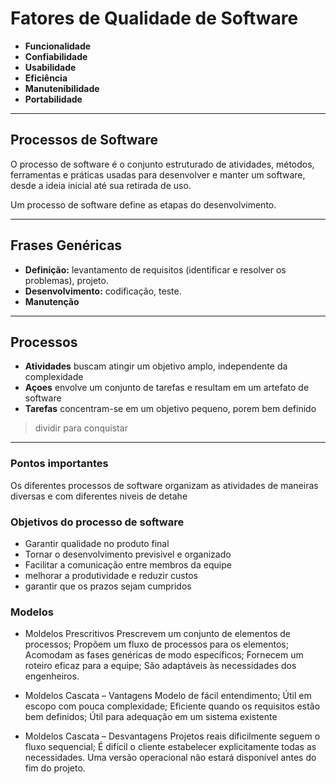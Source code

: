 # Fatores de Qualidade de Software

- **Funcionalidade**
- **Confiabilidade**
- **Usabilidade**
- **Eficiência**
- **Manutenibilidade**
- **Portabilidade**

---

## Processos de Software

O processo de software é o conjunto estruturado de atividades, métodos, ferramentas e práticas usadas para desenvolver e manter um software, desde a ideia inicial até sua retirada de uso.

Um processo de software define as etapas do desenvolvimento.

---

## Frases Genéricas

- **Definição:** levantamento de requisitos (identificar e resolver os problemas), projeto.
- **Desenvolvimento:** codificação, teste.
- **Manutenção**

---

## Processos

- **Atividades** 
buscam atingir um objetivo amplo, independente da complexidade
- **Açoes**
envolve um conjunto de tarefas e resultam em um artefato de software
- **Tarefas** 
concentram-se em um objetivo pequeno, porem bem definido

>dividir para conquistar 

---

### Pontos importantes

Os diferentes processos de software organizam as atividades de maneiras diversas e com diferentes niveis de detahe

### Objetivos do processo de software

- Garantir qualidade no produto final
- Tornar o desenvolvimento previsivel e organizado
- Facilitar a comunicação entre membros da equipe
- melhorar a produtividade e reduzir custos
- garantir que os prazos sejam cumpridos

### Modelos

- ​Moldelos Prescritivos 
​Prescrevem um conjunto de elementos de processos;
​Propõem um fluxo de processos para os elementos;
​Acomodam as fases genéricas de modo específicos;
​Fornecem um roteiro eficaz para a equipe;
​São adaptáveis às necessidades dos engenheiros.

- Moldelos Cascata – Vantagens
​Modelo de fácil entendimento;
​Útil em escopo com pouca complexidade;
​Eficiente quando os requisitos estão bem definidos;
​Útil para adequação em um sistema existente

- Moldelos Cascata – Desvantagens
​Projetos reais dificilmente seguem o fluxo sequencial;
​É difícil o cliente estabelecer explicitamente todas as necessidades.
​Uma versão operacional não estará disponível antes do fim do projeto.